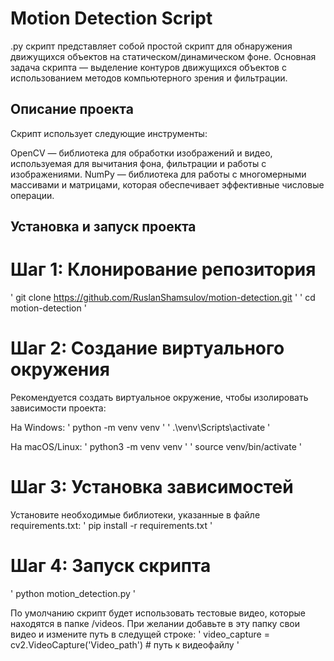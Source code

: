 # Motion Detection Script
.py скрипт представляет собой простой скрипт для обнаружения движущихся объектов на статическом/динамическом фоне. Основная задача скрипта — выделение контуров движущихся объектов с использованием методов компьютерного зрения и фильтрации.

## Описание проекта
Скрипт использует следующие инструменты:

OpenCV — библиотека для обработки изображений и видео, используемая для вычитания фона, фильтрации и работы с изображениями.
NumPy — библиотека для работы с многомерными массивами и матрицами, которая обеспечивает эффективные числовые операции.

## Установка и запуск проекта
# Шаг 1: Клонирование репозитория
 ' git clone https://github.com/RuslanShamsulov/motion-detection.git '
 ' cd motion-detection '
# Шаг 2: Создание виртуального окружения
Рекомендуется создать виртуальное окружение, чтобы изолировать зависимости проекта:

На Windows:
' python -m venv venv '
' .\venv\Scripts\activate '

На macOS/Linux:
' python3 -m venv venv '
' source venv/bin/activate '

# Шаг 3: Установка зависимостей
Установите необходимые библиотеки, указанные в файле requirements.txt:
' pip install -r requirements.txt '


# Шаг 4: Запуск скрипта
' python motion_detection.py '

По умолчанию скрипт будет использовать тестовые видео, которые находятся в папке /videos. При желании добавьте в эту папку свои видео и измените путь в следущей строке:
' video_capture = cv2.VideoCapture('Video_path')  # путь к видеофайлу '
